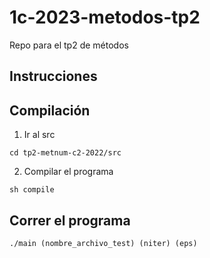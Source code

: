 # 1c-2023-metodos-tp2
Repo para el tp2 de métodos

## Instrucciones

## Compilación

1. Ir al src 

```
cd tp2-metnum-c2-2022/src
```

2. Compilar el programa

```
sh compile
``` 

## Correr el programa

```
./main (nombre_archivo_test) (niter) (eps)
```
